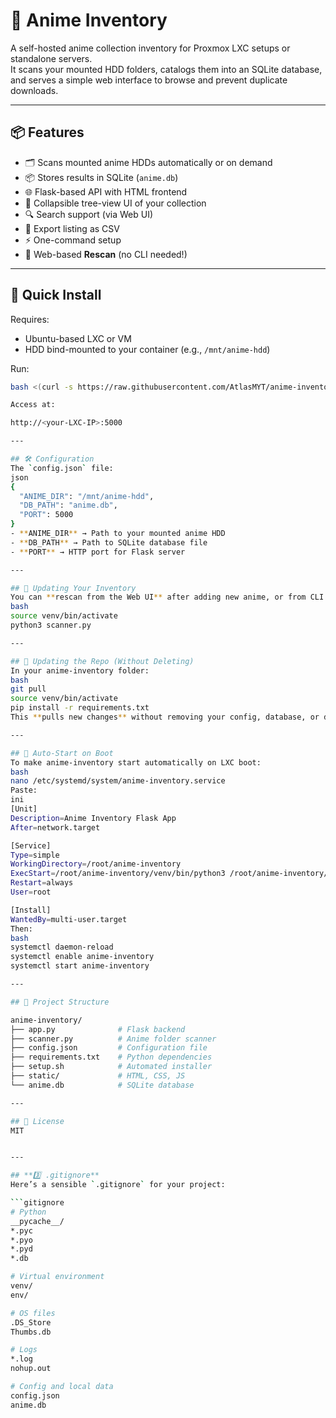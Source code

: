 # 🎌 Anime Inventory

A self-hosted anime collection inventory for Proxmox LXC setups or standalone servers.  
It scans your mounted HDD folders, catalogs them into an SQLite database, and serves a simple web interface to browse and prevent duplicate downloads.

---

## 📦 Features
- 🗂 Scans mounted anime HDDs automatically or on demand
- 📦 Stores results in SQLite (`anime.db`)
- 🌐 Flask-based API with HTML frontend
- 📂 Collapsible tree-view UI of your collection
- 🔍 Search support (via Web UI)
- 📑 Export listing as CSV
- ⚡ One-command setup
- 🔄 Web-based **Rescan** (no CLI needed!)

---

## 🚀 Quick Install
Requires:
- Ubuntu-based LXC or VM
- HDD bind-mounted to your container (e.g., `/mnt/anime-hdd`)

Run:
```bash
bash <(curl -s https://raw.githubusercontent.com/AtlasMYT/anime-inventory/main/setup.sh)

Access at:

http://<your-LXC-IP>:5000

---

## 🛠 Configuration
The `config.json` file:
json
{
  "ANIME_DIR": "/mnt/anime-hdd",
  "DB_PATH": "anime.db",
  "PORT": 5000
}
- **ANIME_DIR** → Path to your mounted anime HDD
- **DB_PATH** → Path to SQLite database file
- **PORT** → HTTP port for Flask server

---

## 🔄 Updating Your Inventory
You can **rescan from the Web UI** after adding new anime, or from CLI:
bash
source venv/bin/activate
python3 scanner.py

---

## 🔁 Updating the Repo (Without Deleting)
In your anime-inventory folder:
bash
git pull
source venv/bin/activate
pip install -r requirements.txt
This **pulls new changes** without removing your config, database, or downloaded files.

---

## 🔌 Auto-Start on Boot
To make anime-inventory start automatically on LXC boot:
bash
nano /etc/systemd/system/anime-inventory.service
Paste:
ini
[Unit]
Description=Anime Inventory Flask App
After=network.target

[Service]
Type=simple
WorkingDirectory=/root/anime-inventory
ExecStart=/root/anime-inventory/venv/bin/python3 /root/anime-inventory/app.py
Restart=always
User=root

[Install]
WantedBy=multi-user.target
Then:
bash
systemctl daemon-reload
systemctl enable anime-inventory
systemctl start anime-inventory

---

## 📁 Project Structure

anime-inventory/
├── app.py              # Flask backend
├── scanner.py          # Anime folder scanner
├── config.json         # Configuration file
├── requirements.txt    # Python dependencies
├── setup.sh            # Automated installer
├── static/             # HTML, CSS, JS
└── anime.db            # SQLite database

---

## 🧼 License
MIT


---

## **3️⃣ .gitignore**
Here’s a sensible `.gitignore` for your project:

```gitignore
# Python
__pycache__/
*.pyc
*.pyo
*.pyd
*.db

# Virtual environment
venv/
env/

# OS files
.DS_Store
Thumbs.db

# Logs
*.log
nohup.out

# Config and local data
config.json
anime.db
